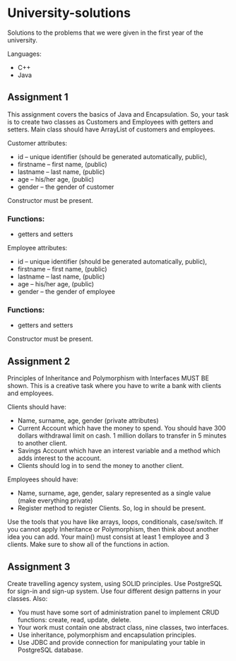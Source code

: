 # University-solutions
Solutions to the problems that we were given in the first year of the university.

Languages:
- C++
- Java
 
## Assignment 1
This assignment covers the basics of Java and Encapsulation. So, your task is to create two classes as Customers and Employees with getters and setters. Main class should have ArrayList of customers and employees.

Customer attributes:

- id – unique identifier (should be generated automatically, public),
- firstname – first name, (public)
- lastname – last name, (public)
- age – his/her age, (public)
- gender – the gender of customer

Constructor must be present.

### Functions:

- getters and setters

Employee attributes:

- id – unique identifier (should be generated automatically, public),
- firstname – first name, (public)
- lastname – last name, (public)
- age – his/her age, (public)
- gender – the gender of employee

### Functions:

- getters and setters

Constructor must be present.

## Assignment 2
Principles of Inheritance and Polymorphism with Interfaces MUST BE shown. This is a creative task where you have to write a bank with clients and employees.

Clients should have:

- Name, surname, age, gender (private attributes)
- Current Account which have the money to spend. You should have 300 dollars withdrawal limit on cash. 1 million dollars to transfer in 5 minutes to another client.
- Savings Account which have an interest variable and a method which adds interest to the account.
- Clients should log in to send the money to another client.

Employees should have:

- Name, surname, age, gender, salary represented as a single value (make everything private)
- Register method to register Clients. So, log in should be present.

Use the tools that you have like arrays, loops, conditionals, case/switch. If you cannot apply Inheritance or Polymorphism, then think about another idea you can add. Your main() must consist at least 1 employee and 3 clients. Make sure to show all of the functions in action.

## Assignment 3
Create travelling agency system, using SOLID principles. Use PostgreSQL for sign-in and sign-up system. Use four different design patterns in your classes. Also:

- You must have some sort of administration panel to implement CRUD functions: create, read, update, delete.
- Your work must contain one abstract class, nine classes, two interfaces.
- Use inheritance, polymorphism and encapsulation principles.
- Use JDBC and provide connection for manipulating your table in PostgreSQL database.
